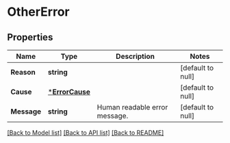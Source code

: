 # OtherError

## Properties
Name | Type | Description | Notes
------------ | ------------- | ------------- | -------------
**Reason** | **string** |  | [default to null]
**Cause** | [***ErrorCause**](ErrorCause.md) |  | [default to null]
**Message** | **string** | Human readable error message. | [default to null]

[[Back to Model list]](../README.md#documentation-for-models) [[Back to API list]](../README.md#documentation-for-api-endpoints) [[Back to README]](../README.md)

